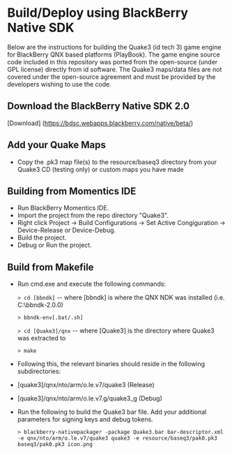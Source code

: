 Build/Deploy using BlackBerry Native SDK
====================================
Below are the  instructions for building the Quake3 (id tech 3) game engine for BlackBerry QNX based platforms (PlayBook). 
The game engine source code included in this repository was ported from the open-source (under GPL license) directly from id software.
The Quake3 maps/data files are not covered under the open-source agreement and must be provided by the developers wishing
to use the code.

Download the BlackBerry Native SDK 2.0
--------------------------------------
[Download] (https://bdsc.webapps.blackberry.com/native/beta/)

Add your Quake Maps
-------------------
- Copy the .pk3 map file(s) to the resource/baseq3 directory from your Quake3 CD (testing only) or custom maps you have made 

Building from Momentics IDE
---------------------------
- Run BlackBerry Momentics IDE.
- Import the project from the repo directory "Quake3".
- Right click Project -> Build Configurations -> Set Active Congiguration -> Device-Release or Device-Debug.
- Build the project.
- Debug or Run the project.

Build from Makefile
-------------------
- Run cmd.exe and execute the following commands:

  `> cd [bbndk]` -- where [bbndk] is where the QNX NDK was installed (i.e. C:\bbndk-2.0.0)
  
  `> bbndk-env[.bat/.sh]`
  
  `> cd [Quake3]/qnx` -- where [Quake3] is the directory where Quake3 was extracted to
  
  `> make`

- Following this, the relevant binaries should reside in the following subdirectories:
 - [quake3]/qnx/nto/arm/o.le.v7/quake3       (Release)
 - [quake3]/qnx/nto/arm/o.le.v7.g/quake3_g   (Debug)
        
- Run the following to build the Quake3 bar file. Add your additional parameters for signing keys and debug tokens.

  `> blackberry-nativepackager -package Quake3.bar bar-descriptor.xml -e qnx/nto/arm/o.le.v7/quake3 quake3 -e resource/baseq3/pak0.pk3 baseq3/pak0.pk3 icon.png`

